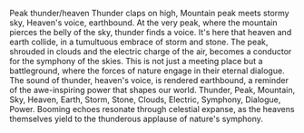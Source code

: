 Peak thunder/heaven
Thunder claps on high,
Mountain peak meets stormy sky,
Heaven's voice, earthbound.
At the very peak, where the mountain pierces the belly of the sky, thunder finds a voice. It's here that heaven and earth collide, in a tumultuous embrace of storm and stone. The peak, shrouded in clouds and the electric charge of the air, becomes a conductor for the symphony of the skies. This is not just a meeting place but a battleground, where the forces of nature engage in their eternal dialogue. The sound of thunder, heaven's voice, is rendered earthbound, a reminder of the awe-inspiring power that shapes our world.
Thunder, Peak, Mountain, Sky, Heaven, Earth, Storm, Stone, Clouds, Electric, Symphony, Dialogue, Power.
Booming echoes resonate through celestial expanse, as the heavens themselves yield to the thunderous applause of nature's symphony.